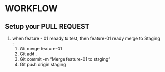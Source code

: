 # WORKFLOW

## Setup your PULL REQUEST

1.  when feature - 01 reaady to test, then feature-01 ready merge to Staging :
    1. Git merge feature-01
    2. Git add .
    3. Git commit -m “Merge feature-01 to staging”
    4. Git push origin staging
